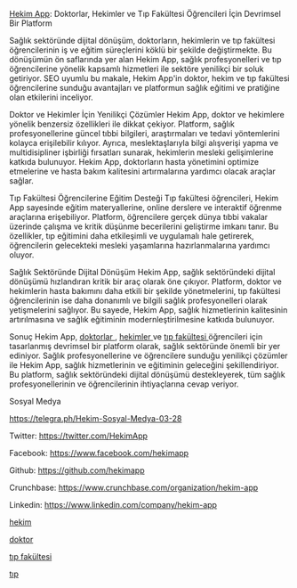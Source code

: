 [Hekim App](https://hekim.app/): Doktorlar, Hekimler ve Tıp Fakültesi Öğrencileri İçin Devrimsel Bir Platform

Sağlık sektöründe dijital dönüşüm, doktorların, hekimlerin ve tıp fakültesi öğrencilerinin iş ve eğitim süreçlerini köklü bir şekilde değiştirmekte. Bu dönüşümün ön saflarında yer alan Hekim App, sağlık profesyonelleri ve tıp öğrencilerine yönelik kapsamlı hizmetleri ile sektöre yenilikçi bir soluk getiriyor. SEO uyumlu bu makale, Hekim App'in doktor, hekim ve tıp fakültesi öğrencilerine sunduğu avantajları ve platformun sağlık eğitimi ve pratiğine olan etkilerini inceliyor.

Doktor ve Hekimler İçin Yenilikçi Çözümler
Hekim App, doktor ve hekimlere yönelik benzersiz özellikleri ile dikkat çekiyor. Platform, sağlık profesyonellerine güncel tıbbi bilgileri, araştırmaları ve tedavi yöntemlerini kolayca erişilebilir kılıyor. Ayrıca, meslektaşlarıyla bilgi alışverişi yapma ve multidisipliner işbirliği fırsatları sunarak, hekimlerin mesleki gelişimlerine katkıda bulunuyor. Hekim App, doktorların hasta yönetimini optimize etmelerine ve hasta bakım kalitesini artırmalarına yardımcı olacak araçlar sağlar.

Tıp Fakültesi Öğrencilerine Eğitim Desteği
Tıp fakültesi öğrencileri, Hekim App sayesinde eğitim materyallerine, online derslere ve interaktif öğrenme araçlarına erişebiliyor. Platform, öğrencilere gerçek dünya tıbbi vakalar üzerinde çalışma ve kritik düşünme becerilerini geliştirme imkanı tanır. Bu özellikler, tıp eğitimini daha etkileşimli ve uygulamalı hale getirerek, öğrencilerin gelecekteki mesleki yaşamlarına hazırlanmalarına yardımcı oluyor.

Sağlık Sektöründe Dijital Dönüşüm
Hekim App, sağlık sektöründeki dijital dönüşümü hızlandıran kritik bir araç olarak öne çıkıyor. Platform, doktor ve hekimlerin hasta bakımını daha etkili bir şekilde yönetmelerini, tıp fakültesi öğrencilerinin ise daha donanımlı ve bilgili sağlık profesyonelleri olarak yetişmelerini sağlıyor. Bu sayede, Hekim App, sağlık hizmetlerinin kalitesinin artırılmasına ve sağlık eğitiminin modernleştirilmesine katkıda bulunuyor.

Sonuç
Hekim App, [doktorlar
](https://hekim.app/), [hekimler
](https://hekim.app/) ve [tıp fakültesi
](https://hekim.app/) öğrencileri için tasarlanmış devrimsel bir platform olarak, sağlık sektöründe önemli bir yer ediniyor. Sağlık profesyonellerine ve öğrencilere sunduğu yenilikçi çözümler ile Hekim App, sağlık hizmetlerinin ve eğitiminin geleceğini şekillendiriyor. Bu platform, sağlık sektöründeki dijital dönüşümü destekleyerek, tüm sağlık profesyonellerinin ve öğrencilerinin ihtiyaçlarına cevap veriyor.




Sosyal Medya

https://telegra.ph/Hekim-Sosyal-Medya-03-28

Twitter: https://twitter.com/HekimApp

Facebook: https://www.facebook.com/hekimapp

Github: https://github.com/hekimapp

Crunchbase: https://www.crunchbase.com/organization/hekim-app

Linkedin: https://www.linkedin.com/company/hekim-app

[hekim
](https://hekim.app/)

[doktor
](https://hekim.app/)

[tıp fakültesi
](https://hekim.app/)

[tıp
](https://hekim.app/)

